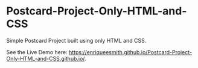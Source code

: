 # Postcard-Project-Only-HTML-and-CSS
Simple Postcard Project built using only HTML and CSS.

See the Live Demo here: https://enriqueesmith.github.io/Postcard-Project-Only-HTML-and-CSS.github.io/.
